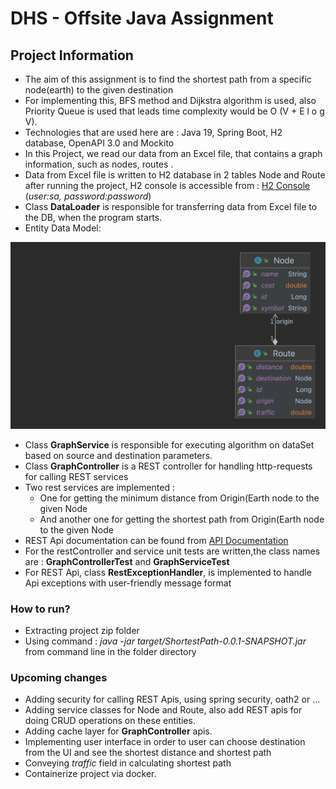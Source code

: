 # DHS - Offsite Java Assignment

## Project Information
* The aim of this assignment is to find the shortest path from a specific node(earth) to the given destination
* For implementing this, BFS method and Dijkstra algorithm is used, also Priority Queue is used that leads time complexity would be O (V + E l o g V).
* Technologies that are used here are : Java 19, Spring Boot, H2 database, OpenAPI 3.0 and Mockito
* In this Project, we read our data from an Excel file, that contains a graph information, such as nodes, routes .
* Data from Excel file is written to H2 database in 2 tables Node and Route after running the project, H2 console
  is accessible from : [H2 Console](http://localhost:8080/h2-console) (_user:sa, password:password_)
* Class **DataLoader** is responsible for transferring data from Excel file to the DB, when the program starts.
* Entity Data Model:

![img](img_2.png)

* Class **GraphService** is responsible for executing algorithm on dataSet based on source and destination parameters.
* Class **GraphController** is a REST controller for handling http-requests for calling REST services 
* Two rest services are implemented :
  * One for getting the minimum distance from Origin(Earth node to the given Node
  * And another one for getting the shortest path from Origin(Earth node to the given Node
* REST Api documentation can be found from [API Documentation](http://localhost:8080/swagger-ui/index.html) 
* For the restController and service unit tests are written,the class names are : **GraphControllerTest** and **GraphServiceTest**
* For REST Api, class **RestExceptionHandler**, is implemented to handle Api exceptions with user-friendly message format

### How to run?
* Extracting project zip folder
* Using command : _java -jar target/ShortestPath-0.0.1-SNAPSHOT.jar_ from command line in the folder directory

### Upcoming changes
* Adding security for calling REST Apis, using spring security, oath2 or ...
* Adding service classes for Node and Route, also add REST apis for doing CRUD operations on these entities.
* Adding cache layer for **GraphController** apis.
* Implementing user interface in order to user can choose destination from the UI and see the shortest distance and 
shortest path
* Conveying _traffic_ field in calculating shortest path
* Containerize project via docker.